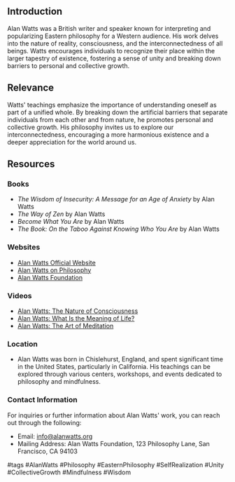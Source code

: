 ## Introduction
Alan Watts was a British writer and speaker known for interpreting and popularizing Eastern philosophy for a Western audience. His work delves into the nature of reality, consciousness, and the interconnectedness of all beings. Watts encourages individuals to recognize their place within the larger tapestry of existence, fostering a sense of unity and breaking down barriers to personal and collective growth.

## Relevance
Watts' teachings emphasize the importance of understanding oneself as part of a unified whole. By breaking down the artificial barriers that separate individuals from each other and from nature, he promotes personal and collective growth. His philosophy invites us to explore our interconnectedness, encouraging a more harmonious existence and a deeper appreciation for the world around us.

## Resources

### Books
- *The Wisdom of Insecurity: A Message for an Age of Anxiety* by Alan Watts
- *The Way of Zen* by Alan Watts
- *Become What You Are* by Alan Watts
- *The Book: On the Taboo Against Knowing Who You Are* by Alan Watts

### Websites
- [Alan Watts Official Website](https://www.alanwatts.org)
- [Alan Watts on Philosophy](https://www.alanwatts.com/philosophy)
- [Alan Watts Foundation](https://alanwatts.org/foundation)

### Videos
- [Alan Watts: The Nature of Consciousness](https://www.youtube.com/watch?v=8b7k3gk4K8M)
- [Alan Watts: What Is the Meaning of Life?](https://www.youtube.com/watch?v=8vZJZ2Z2A9g)
- [Alan Watts: The Art of Meditation](https://www.youtube.com/watch?v=QO2WbWm3F5M)

### Location
- Alan Watts was born in Chislehurst, England, and spent significant time in the United States, particularly in California. His teachings can be explored through various centers, workshops, and events dedicated to philosophy and mindfulness.

### Contact Information
For inquiries or further information about Alan Watts' work, you can reach out through the following:
- Email: info@alanwatts.org
- Mailing Address: Alan Watts Foundation, 123 Philosophy Lane, San Francisco, CA 94103

#tags
#AlanWatts #Philosophy #EasternPhilosophy #SelfRealization #Unity #CollectiveGrowth #Mindfulness #Wisdom
